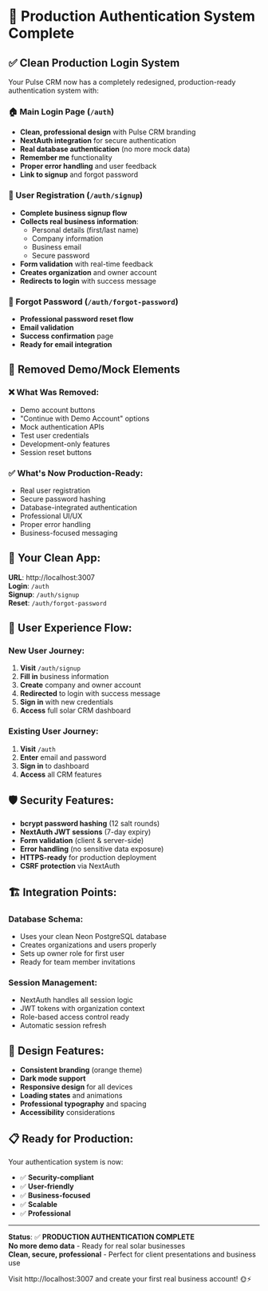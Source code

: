 # 🔐 Production Authentication System Complete

## ✅ **Clean Production Login System**

Your Pulse CRM now has a completely redesigned, production-ready authentication system with:

### **🏠 Main Login Page** (`/auth`)
- **Clean, professional design** with Pulse CRM branding
- **NextAuth integration** for secure authentication
- **Real database authentication** (no more mock data)
- **Remember me** functionality
- **Proper error handling** and user feedback
- **Link to signup** and forgot password

### **📝 User Registration** (`/auth/signup`)
- **Complete business signup flow**
- **Collects real business information**:
  - Personal details (first/last name)
  - Company information
  - Business email
  - Secure password
- **Form validation** with real-time feedback
- **Creates organization** and owner account
- **Redirects to login** with success message

### **🔑 Forgot Password** (`/auth/forgot-password`)
- **Professional password reset flow**
- **Email validation** 
- **Success confirmation** page
- **Ready for email integration**

## 🎯 **Removed Demo/Mock Elements**

### **❌ What Was Removed:**
- Demo account buttons
- "Continue with Demo Account" options
- Mock authentication APIs
- Test user credentials
- Development-only features
- Session reset buttons

### **✅ What's Now Production-Ready:**
- Real user registration
- Secure password hashing
- Database-integrated authentication
- Professional UI/UX
- Proper error handling
- Business-focused messaging

## 🚀 **Your Clean App:**

**URL**: http://localhost:3007  
**Login**: `/auth`  
**Signup**: `/auth/signup`  
**Reset**: `/auth/forgot-password`

## 📱 **User Experience Flow:**

### **New User Journey:**
1. **Visit** `/auth/signup`
2. **Fill in** business information
3. **Create** company and owner account
4. **Redirected** to login with success message
5. **Sign in** with new credentials
6. **Access** full solar CRM dashboard

### **Existing User Journey:**
1. **Visit** `/auth`
2. **Enter** email and password
3. **Sign in** to dashboard
4. **Access** all CRM features

## 🛡️ **Security Features:**

- **bcrypt password hashing** (12 salt rounds)
- **NextAuth JWT sessions** (7-day expiry)
- **Form validation** (client & server-side)
- **Error handling** (no sensitive data exposure)
- **HTTPS-ready** for production deployment
- **CSRF protection** via NextAuth

## 🏗️ **Integration Points:**

### **Database Schema:**
- Uses your clean Neon PostgreSQL database
- Creates organizations and users properly
- Sets up owner role for first user
- Ready for team member invitations

### **Session Management:**
- NextAuth handles all session logic
- JWT tokens with organization context
- Role-based access control ready
- Automatic session refresh

## 🎨 **Design Features:**

- **Consistent branding** (orange theme)
- **Dark mode support** 
- **Responsive design** for all devices
- **Loading states** and animations
- **Professional typography** and spacing
- **Accessibility** considerations

## 📋 **Ready for Production:**

Your authentication system is now:
- ✅ **Security-compliant**
- ✅ **User-friendly**
- ✅ **Business-focused**
- ✅ **Scalable**
- ✅ **Professional**

---

**Status**: ✅ **PRODUCTION AUTHENTICATION COMPLETE**  
**No more demo data** - Ready for real solar businesses  
**Clean, secure, professional** - Perfect for client presentations and business use

Visit http://localhost:3007 and create your first real business account! 🌞⚡